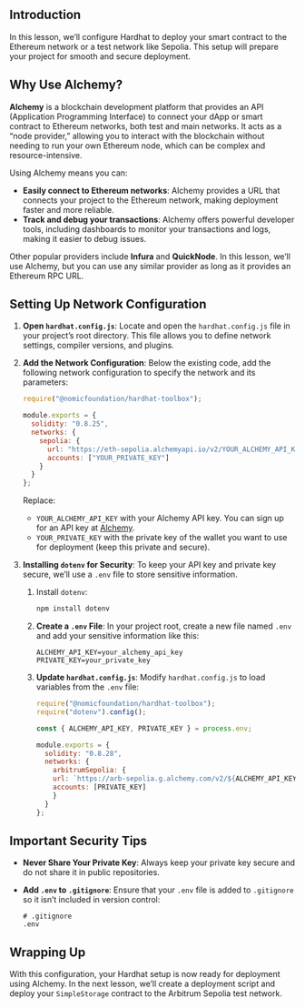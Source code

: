 ## Introduction

In this lesson, we’ll configure Hardhat to deploy your smart contract to the Ethereum network or a test network like Sepolia. This setup will prepare your project for smooth and secure deployment.

## Why Use Alchemy?

**Alchemy** is a blockchain development platform that provides an API (Application Programming Interface) to connect your dApp or smart contract to Ethereum networks, both test and main networks. It acts as a “node provider,” allowing you to interact with the blockchain without needing to run your own Ethereum node, which can be complex and resource-intensive.

Using Alchemy means you can:
- **Easily connect to Ethereum networks**: Alchemy provides a URL that connects your project to the Ethereum network, making deployment faster and more reliable.
- **Track and debug your transactions**: Alchemy offers powerful developer tools, including dashboards to monitor your transactions and logs, making it easier to debug issues.
  
Other popular providers include **Infura** and **QuickNode**. In this lesson, we’ll use Alchemy, but you can use any similar provider as long as it provides an Ethereum RPC URL.

## Setting Up Network Configuration

1. **Open `hardhat.config.js`**:
   Locate and open the `hardhat.config.js` file in your project’s root directory. This file allows you to define network settings, compiler versions, and plugins.

2. **Add the Network Configuration**:
   Below the existing code, add the following network configuration to specify the network and its parameters:

   ```javascript
   require("@nomicfoundation/hardhat-toolbox");

   module.exports = {
     solidity: "0.8.25",
     networks: {
       sepolia: {
         url: "https://eth-sepolia.alchemyapi.io/v2/YOUR_ALCHEMY_API_KEY",
         accounts: ["YOUR_PRIVATE_KEY"]
       }
     }
   };
   ```

   Replace:
   - `YOUR_ALCHEMY_API_KEY` with your Alchemy API key. You can sign up for an API key at [Alchemy](https://alchemy.com/).
   - `YOUR_PRIVATE_KEY` with the private key of the wallet you want to use for deployment (keep this private and secure).

3. **Installing `dotenv` for Security**:
   To keep your API key and private key secure, we’ll use a `.env` file to store sensitive information.

   1. Install `dotenv`:

      ```bash
      npm install dotenv
      ```

   2. **Create a `.env` File**:
      In your project root, create a new file named `.env` and add your sensitive information like this:

      ```plaintext
      ALCHEMY_API_KEY=your_alchemy_api_key
      PRIVATE_KEY=your_private_key
      ```

   3. **Update `hardhat.config.js`**:
      Modify `hardhat.config.js` to load variables from the `.env` file:

      ```javascript
      require("@nomicfoundation/hardhat-toolbox");
      require("dotenv").config();

      const { ALCHEMY_API_KEY, PRIVATE_KEY } = process.env;

      module.exports = {
        solidity: "0.8.28",
        networks: {
          arbitrumSepolia: {
          url: `https://arb-sepolia.g.alchemy.com/v2/${ALCHEMY_API_KEY}`,
          accounts: [PRIVATE_KEY]
          }
        }
      };
      ```

## Important Security Tips

- **Never Share Your Private Key**: Always keep your private key secure and do not share it in public repositories.
- **Add `.env` to `.gitignore`**: Ensure that your `.env` file is added to `.gitignore` so it isn’t included in version control:

  ```plaintext
  # .gitignore
  .env
  ```

## Wrapping Up

With this configuration, your Hardhat setup is now ready for deployment using Alchemy. In the next lesson, we’ll create a deployment script and deploy your `SimpleStorage` contract to the Arbitrum Sepolia test network.